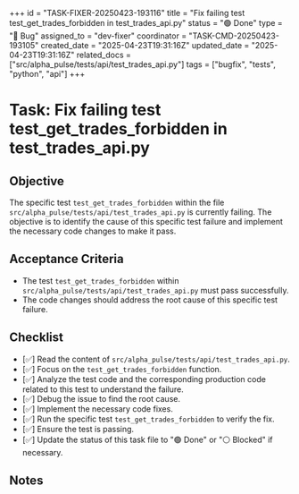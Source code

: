 +++
id = "TASK-FIXER-20250423-193116"
title = "Fix failing test test_get_trades_forbidden in test_trades_api.py"
status = "🟢 Done"
type = "🐞 Bug"
assigned_to = "dev-fixer"
coordinator = "TASK-CMD-20250423-193105"
created_date = "2025-04-23T19:31:16Z"
updated_date = "2025-04-23T19:31:16Z"
related_docs = ["src/alpha_pulse/tests/api/test_trades_api.py"]
tags = ["bugfix", "tests", "python", "api"]
+++

# Task: Fix failing test test_get_trades_forbidden in test_trades_api.py

## Objective
The specific test `test_get_trades_forbidden` within the file `src/alpha_pulse/tests/api/test_trades_api.py` is currently failing. The objective is to identify the cause of this specific test failure and implement the necessary code changes to make it pass.

## Acceptance Criteria
- The test `test_get_trades_forbidden` within `src/alpha_pulse/tests/api/test_trades_api.py` must pass successfully.
- The code changes should address the root cause of this specific test failure.

## Checklist
- [✅] Read the content of `src/alpha_pulse/tests/api/test_trades_api.py`.
- [✅] Focus on the `test_get_trades_forbidden` function.
- [✅] Analyze the test code and the corresponding production code related to this test to understand the failure.
- [✅] Debug the issue to find the root cause.
- [✅] Implement the necessary code fixes.
- [✅] Run the specific test `test_get_trades_forbidden` to verify the fix.
- [✅] Ensure the test is passing.
- [✅] Update the status of this task file to "🟢 Done" or "⚪ Blocked" if necessary.

## Notes